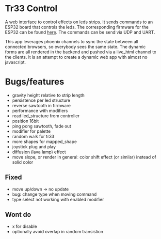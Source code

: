 # Tr33 Control

A web interface to control effects on leds strips. It sends commands to an ESP32 board that controls the leds. The corresponding firmware for the ESP32 can be found [here](https://github.com/xHain-hackspace/tr33). The commands can be send via UDP and UART.

This app leverages phoenix channels to sync the state between all connected browsers, so everybody sees the same state. The dynamic forms are all rendered in the backend and pushed via a live_html channel to the clients. It is an attempt to create a dynamic web app with almost no javascript.


# Bugs/features


* gravity height relative to strip length
* persistence per led structure
* reverse sawtooth in firmware
* performance with modifiers
* read led_structure from controller
* position 16bit
* ping pong sawtooth, fade out
* modifier for palette 
* random walk for tr33
* more shapes for mapped_shape
* joystick plug and play
* diffusion (lava lamp) effect
* move slope, or render in general: color shift effect (or similar) instead of solid color 


## Fixed
* move up/down -> no update
* bug: change type when moving command
* type select not working with enabled modifier

## Wont do
* x for disable
* optionally avoid overlap in random transistion